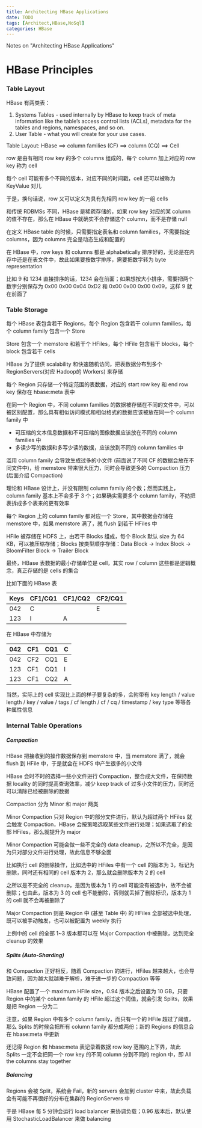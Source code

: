 ```yaml
---
title: Architecting HBase Applications
date: TODO
tags: [Architect,HBase,NoSql]
categories: HBase
---
```


Notes on "Architecting HBase Applications"

<!-- more -->

HBase Principles
=================

### Table Layout

HBase 有两类表：

1. Systems Tables - used internally by HBase to keep track of meta information like the table’s access control lists (ACLs), metadata for the tables and regions, namespaces, and so on.
2. User Table - what you will create for your use cases.

Table Layout: HBase ==> column families (CF) ==> column (CQ) ==> Cell

row 是由有相同 row key 的多个 columns 组成的，每个 column 加上对应的 row key 称为 cell

每个 cell 可能有多个不同的版本，对应不同的时间戳，cell 还可以被称为 KeyValue 对儿

于是，换句话说，row 又可以定义为具有先相同 row key 的一组 cells

和传统 RDBMSs 不同，HBase 是稀疏存储的，如果 row key 对应的某 column 的值不存在，那么在 HBase 中就确实不会存储这个 column，而不是存储 null

在定义 HBase table 的时候，只需要指定表名和 column families，不需要指定 columns，因为 columns 完全是动态生成和配置的

在 HBase 中，row keys 和 columns 都是 alphabetically 排序好的，无论是在内存中还是在表文件中，故此如果要按数字排序，需要把数字转为 byte representation

比如 9 和 1234 直接排序的话，1234 会在前面；如果想按大小排序，需要把两个数字分别保存为 0x00 0x00 0x04 0xD2 和 0x00 0x00 0x00 0x09，这样 9 就在前面了

### Table Storage

每个 HBase 表包含若干 Regions，每个 Region 包含若干 column families，每个 column family 包含一个 Store

Store 包含一个 memstore 和若干个 HFiles，每个 HFile 包含若干 blocks，每个 block 包含若干 cells

HBase 为了提供 scalability 和快速随机访问，把表数据分布到多个 RegionServers(对应 Hadoop的 Workers) 来存储

每个 Region 只存储一个特定范围的表数据，对应的 start row key 和  end row key 保存在 hbase:meta 表中

在同一个 Region 中，不同 column families 的数据被存储在不同的文件中，可以被区别配置，那么具有相似访问模式和相似格式的数据应该被放在同一个 column family 中

- 可压缩的文本信息数据和不可压缩的图像数据应该放在不同的 column families 中
- 多读少写的数据和多写少读的数据，应该放到不同的 column families 中

滥用 column family 会导致生成过多的小文件 (前面说了不同 CF 的数据会放在不同文件中)，给 memstore 带来很大压力，同时会导致更多的 Compaction 压力 (后面介绍 Compaction)

理论和 HBase 设计上，并没有限制 column family 的个数；然而实践上，column family 基本上不会多于 3 个；如果确实需要多个 column family，不妨把表拆成多个表来的更有效率

每个 Region 上的 column family 都对应一个 Store，其中数据会存储在 memstore 中，如果 memstore 满了，就 flush 到若干 HFiles 中

HFile 被存储在 HDFS 上，由若干 Blocks 组成，每个 Block 默认 size 为 64 KB，可以被压缩存储；Blocks 按类型顺序存储：Data Block -> Index Block -> BloomFilter Block -> Trailer Block

最终，HBase 表数据的最小存储单位是 cell，其实 row / column 这些都是逻辑概念，真正存储的是 cells 的集合

比如下面的 HBase 表

Keys | CF1/CQ1 | CF1/CQ2 | CF2/CQ1
-----|---------|---------|--------
042  |    C    |         |    E
123  |    I    |    A    |

在 HBase 中存储为

042 | CF1 | CQ1 | C
----|-----|-----|---
042 | CF2 | CQ1 | E
123 | CF1 | CQ1 | I
123 | CF1 | CQ2 | A

当然，实际上的 cell 实现比上面的样子要复杂的多，会附带有 key length / value length / key / value / tags / cf length / cf / cq / timestamp / key type 等等各种属性信息

### Internal Table Operations

##### Compaction

HBase 把接收到的操作数据保存到 memstore 中，当 memstore 满了，就会 flush 到 HFile 中，于是就会在 HDFS 中产生很多的小文件

HBase 会时不时的选择一些小文件进行 Compaction，整合成大文件，在保持数据 locality 的同时提高查询效率，减少 keep track of 过多小文件的压力，同时还可以清除已经被删除的数据

Compaction 分为 Minor 和 major 两类

Minor Compaction 只对 Region 中的部分文件进行，默认为超过两个 HFiles 就会触发 Compaction，HBase 会按策略选取某些文件进行处理；如果选取了的全部 HFiles，那么就提升为 major

Minor Compaction 可能会做一些不完全的 data cleanup，之所以不完全，是因为只对部分文件进行处理，故此信息不够全面

比如执行 cell 的删除操作，比如选中的 HFiles 中有一个 cell 的版本为 3，标记为删除，同时还有相同的 cell 版本为 2，那么就会删除版本为 2 的 cell

之所以是不完全的 cleanup，是因为版本为 1 的 cell 可能没有被选中，故不会被删除；也由此，版本为 3 的 cell 也不能删除，否则就丢掉了删除标识，版本为 1 的 cell 就不会再被删除了

Major Compaction 则是 Region 中 (甚至 Table 中) 的 HFiles 全部被选中处理，既可以被手动触发，也可以被配置为 weekly 执行

上例中的 cell 的全部 1~3 版本都可以在 Major Compaction 中被删除，达到完全 cleanup 的效果

##### Splits (Auto-Sharding)

和 Compaction 正好相反，随着 Compaction 的进行，HFiles 越来越大，也会导致问题，因为越大就越难于解析，难于进一步的 Compaction 等等

HBase 配置了一个 maximum HFile size，0.94 版本之后设置为 10 GB，只要 Region 中的某个 column family 的 HFile 超过这个阈值，就会引发 Splits，效果是把 Region 一分为二

注意，如果 Region 中有多个 column family，而只有一个的 HFile 超过了阈值，那么 Splits 的时候会把所有 column family 都分成两份；新的 Regions 的信息会在 hbase:meta 中更新

还记得 Region 和 hbase:meta 表记录着数据 row key 范围的上下界，故此 Splits 一定不会把同一个 row key 的不同 column 分到不同的 region 中，即 All the columns stay together

##### Balancing

Regions 会被 Split，系统会 Fail，新的 servers 会加到 cluster 中来，故此负载会有可能不再很好的分布在集群的 RegionServers 中

于是 HBase 每 5 分钟会运行 load balancer 来协调负载；0.96 版本后，默认使用 StochasticLoadBalancer 来做 balancing

